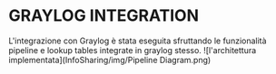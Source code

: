 # GRAYLOG INTEGRATION
L'integrazione con Graylog è stata eseguita sfruttando le funzionalità pipeline e lookup tables integrate in graylog stesso. 
![l'architettura implementata](InfoSharing/img/Pipeline Diagram.png)
